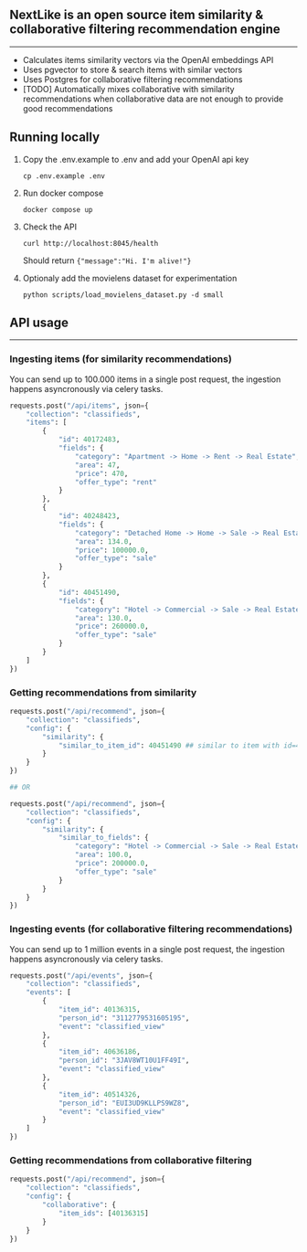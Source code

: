 ## NextLike is an open source item similarity & collaborative filtering recommendation engine

---

- Calculates items similarity vectors via the OpenAI embeddings API
- Uses pgvector to store & search items with similar vectors
- Uses Postgres for collaborative filtering recommendations
- [TODO] Automatically mixes collaborative with similarity recommendations when collaborative data are not enough to provide good recommendations

## Running locally

1. Copy the .env.example to .env and add your OpenAI api key
    
    `cp .env.example .env`
    
2. Run docker compose
    
    `docker compose up`
    
3. Check the API
    
    `curl http://localhost:8045/health`
    
    Should return `{"message":"Hi. I'm alive!"}`
    
4. Optionaly add the movielens dataset for experimentation
    
    `python scripts/load_movielens_dataset.py -d small`
    

## API usage

---

### Ingesting items (for similarity recommendations)

You can send up to 100.000 items in a single post request, the ingestion happens asyncronously via celery tasks. 

```python
requests.post("/api/items", json={
    "collection": "classifieds",
    "items": [
        {
            "id": 40172483,
            "fields": {
                "category": "Apartment -> Home -> Rent -> Real Estate",
                "area": 47,
                "price": 470,
                "offer_type": "rent"
            }
        },
        {
            "id": 40248423,
            "fields": {
                "category": "Detached Home -> Home -> Sale -> Real Estate",
                "area": 134.0,
                "price": 100000.0,
                "offer_type": "sale"
            }
        },
        {
            "id": 40451490,
            "fields": {
                "category": "Hotel -> Commercial -> Sale -> Real Estate",
                "area": 130.0,
                "price": 260000.0,
                "offer_type": "sale"
            }
        }
    ]
})
```

### Getting recommendations from similarity

```python
requests.post("/api/recommend", json={
    "collection": "classifieds",
    "config": {
        "similarity": {
            "similar_to_item_id": 40451490 ## similar to item with id=40451490
        }
    }
})

## OR

requests.post("/api/recommend", json={
    "collection": "classifieds",
    "config": {
        "similarity": {
            "similar_to_fields": {
                "category": "Hotel -> Commercial -> Sale -> Real Estate",
                "area": 100.0,
                "price": 200000.0,
                "offer_type": "sale"
            }
        }
    }
})
```

### Ingesting events (for collaborative filtering recommendations)

You can send up to 1 million events in a single post request, the ingestion happens asyncronously via celery tasks. 

```python
requests.post("/api/events", json={
    "collection": "classifieds",
    "events": [
        {
            "item_id": 40136315,
            "person_id": "3112779531605195",
            "event": "classified_view"
        },
        {
            "item_id": 40636186,
            "person_id": "3JAV8WT10U1FF49I",
            "event": "classified_view"
        },
        {
            "item_id": 40514326,
            "person_id": "EUI3UD9KLLPS9WZ8",
            "event": "classified_view"
        }
    ]
})
```

### Getting recommendations from collaborative filtering

```python
requests.post("/api/recommend", json={
    "collection": "classifieds",
    "config": {
        "collaborative": {
            "item_ids": [40136315]
        }
    }
})
```
